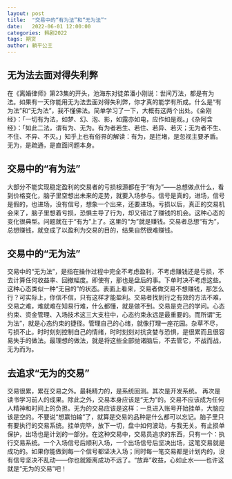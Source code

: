 ```yaml
---
layout: post
title:  "交易中的“有为法”和“无为法”"
date:   2022-06-01 12:00:00
categories: 韩剧2022
tags: 期货
author: 躺平公主
---
```

## 无为法去面对得失利弊
在《离婚律师》第23集的开头，池海东对徒弟潘小刚说：世间万法，都是有为法。如果有一天你能用无为法去面对得失利弊，你才真的能学有所成。什么是“有为法”和“无为法”，我不懂佛法。简单学习了一下，大概有这两个出处。《金刚经》：「一切有为法，如梦、幻、泡、影，如露亦如电，应作如是观。」《杂阿含经》：「如此二法，谓有为、无为。有为者若生、若住、若异、若灭；无为者不生、不住、不异、不灭。」知乎上也有俗界的解读：有为，是拦堵，是忽视主要矛盾。无为，是疏通，是直面问题本身。
## 交易中的“有为法”
大部分不能实现稳定盈利的交易者的亏损根源都在于“有为”——总想做点什么，看到价格变化，脑子里空想出未来的走势，就要入场参与。信号是真的，进场，信号是假的，也进场，没有信号，想象一个出来，还要进场。亏损以后，真正的交易机会来了，脑子里想着亏损，恐惧主导了行为，却又错过了赚钱的机会。这种心态的变化很典型。问题就在于“有为”上了。这里的“为”就是赚钱。交易者总想“有为”，总想赚钱，就变成了以盈利为交易的目的，结果自然很难赚钱。
## 交易中的“无为法”
交易中的“无为法”，是指在操作过程中完全不考虑盈利，不考虑赚钱还是亏损，不去计算任何收益率、回撤幅度。即使有，那也是盘后的事。下单时决不考虑这些。这种心态类似一种“无目的”的状态。表面上看来，交易者做交易不想赚钱，那怎么行？可实际上，你信不信，只有这样才能盈利。交易者找到行之有效的方法不难，交易之难，难就难在知易行难，什么都懂，就是做不到。交易是克己的学问。心态约束、资金管理、入场技术这三大支柱中，心态约束永远是最重要的。而所谓“无为法”，就是心态约束的捷径。管理自己的心绪，就像打理一座花园。杂草不尽，亏损不止。时时刻刻控制自己的情绪，时时刻刻对抗贪婪与恐惧，是很累而且很容易失手的做法。最理想的做法，就是将这些全部抛诸脑后，不去管它，不战而战，无为而为。
## 去追求“无为的交易”
交易很累，累在交易之外。最耗精力的，是系统回测。其次是开发系统。
再次是读书学习前人的成果。除此之外，交易本身应该是“无为”的。交易不应该成为任何人精神和时间上的负担。无为的交易应该是这样：一旦进入账号开始挂单，大脑应该是空的。不要说“想赢怕输”了，就算是交易的品种是什么都可以忘记。脑子里只有要执行的交易系统。挂单完毕，放下一切，盘中如何波动，与我无关。有止损单保护，出场也是计划的一部分。在这种交易中，交易员追求的东西，只有一个：执行交易系统。一个入场信号后顺利入场，一个出场信号后坚决出场，这笔交易就是成功的。如果你能做到每一个信号都坚决入场；同时每一笔交易都是计划内的，没有信号坚决不乱动——你也就距离成功不远了。“放弃”收益，心如止水——也许这就是“无为的交易”吧！
